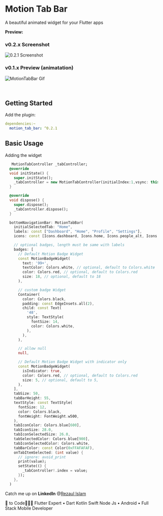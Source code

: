 # Motion Tab Bar

A beautiful animated widget for your Flutter apps

**Preview:**

### v0.2.x Screenshot
![0.2.1 Screenshot](https://github.com/kimmanwky/Motion-Tab-Bar/blob/master/screenshot2.png?raw=true)  

### v0.1.x Preview (animatation)
![MotionTabBar Gif](https://github.com/therezacuet/Motion-Tab-Bar/blob/master/motiontabbar.gif?raw=true)

<br>

## Getting Started

Add the plugin:

```yaml
dependencies:~
  motion_tab_bar: ^0.2.1
```

## Basic Usage

Adding the widget

```dart
   MotionTabController _tabController;
  @override
  void initState() {
    super.initState();
    _tabController = new MotionTabController(initialIndex:1,vsync: this);
  }

  @override
  void dispose() {
    super.dispose();
    _tabController.dispose();
  }

  bottomNavigationBar: MotionTabBar(
    initialSelectedTab: "Home",
    labels: const ["Dashboard", "Home", "Profile", "Settings"],
    icons: const [Icons.dashboard, Icons.home, Icons.people_alt, Icons.settings],

    // optional badges, length must be same with labels
    badges: [
      // Default Motion Badge Widget
      const MotionBadgeWidget(
        text: '99+',
        textColor: Colors.white, // optional, default to Colors.white
        color: Colors.red, // optional, default to Colors.red
        size: 18, // optional, default to 18
      ),

      // custom badge Widget
      Container(
        color: Colors.black,
        padding: const EdgeInsets.all(2),
        child: const Text(
          '48',
          style: TextStyle(
            fontSize: 14,
            color: Colors.white,
          ),
        ),
      ),

      // allow null
      null,

      // Default Motion Badge Widget with indicator only
      const MotionBadgeWidget(
        isIndicator: true,
        color: Colors.red, // optional, default to Colors.red
        size: 5, // optional, default to 5,
      ),
    ],
    tabSize: 50,
    tabBarHeight: 55,
    textStyle: const TextStyle(
      fontSize: 12,
      color: Colors.black,
      fontWeight: FontWeight.w500,
    ),
    tabIconColor: Colors.blue[600],
    tabIconSize: 28.0,
    tabIconSelectedSize: 26.0,
    tabSelectedColor: Colors.blue[900],
    tabIconSelectedColor: Colors.white,
    tabBarColor: const Color(0xFFAFAFAF),
    onTabItemSelected: (int value) {
      // ignore: avoid_print
      print(value);
      setState(() {
        _tabController!.index = value;
      });
    },
  )

```


Catch me up on **LinkedIn** @[Rezaul Islam](www.linkedin.com/in/therezacuet "Rezaul Islam")

💙 to Code👨🏽‍💻 Flutter Expert • Dart Kotlin Swift Node Js • Android • Full Stack Mobile Developer
